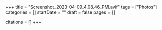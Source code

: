 +++
title = "Screenshot_2023-04-09_4.08.46_PM.avif"
tags = ["Photos"]
categories = []
startDate = ""
draft = false
pages = []

citations = []
+++
